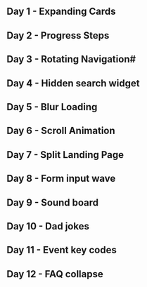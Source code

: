 ## Day 1 - Expanding Cards
## Day 2 - Progress Steps
## Day 3 - Rotating Navigation#
## Day 4 - Hidden search widget
## Day 5 - Blur Loading
## Day 6 - Scroll Animation
## Day 7 - Split Landing Page
## Day 8 - Form input wave
## Day 9 - Sound board
## Day 10 - Dad jokes
## Day 11 - Event key codes
## Day 12 - FAQ collapse